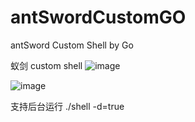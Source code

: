 # antSwordCustomGO
antSword Custom Shell by Go

蚁剑 custom shell
![image](https://user-images.githubusercontent.com/38403959/222891077-ab4ba862-d246-4b22-85bb-9691bc2b8913.png)

![image](https://user-images.githubusercontent.com/38403959/222891046-21088301-1320-4b9c-97b4-57da56b25fb2.png)


支持后台运行
./shell -d=true